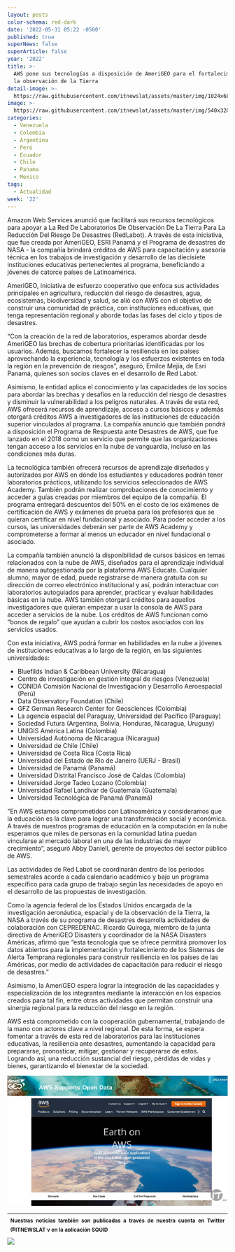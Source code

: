 ```yaml
---
layout: posts
color-schema: red-dark
date: '2022-05-31 05:22 -0500'
published: true
superNews: false
superArticle: false
year: '2022'
title: >-
  AWS pone sus tecnologías a disposición de AmeriGEO para el fortalecimiento de
  la observación de la Tierra 
detail-image: >-
  https://raw.githubusercontent.com/itnewslat/assets/master/img/1024x680/aws-amerigeo-g.jpg
image: >-
  https://raw.githubusercontent.com/itnewslat/assets/master/img/540x320/aws-amerigeo-p.jpg
categories:
  - Venezuela
  - Colombia
  - Argentina
  - Perú
  - Ecuador
  - Chile
  - Panama
  - Mexico
tags:
  - Actualidad
week: '22'
---
```

Amazon Web Services anunció que facilitará sus recursos tecnológicos para apoyar a La Red De Laboratorios De Observación De La Tierra Para La Reducción Del Riesgo De Desastres (RedLabot). A través de esta iniciativa, que fue creada por AmeriGEO, ESRI Panamá y el Programa de desastres de NASA - la compañía brindará créditos de AWS para capacitación y asesoría técnica en los trabajos de investigación y desarrollo de las diecisiete instituciones educativas pertenecientes al programa, beneficiando a jóvenes de catorce países de Latinoamérica. 

AmeriGEO, iniciativa de esfuerzo cooperativo que enfoca sus actividades principales en agricultura, reducción del riesgo de desastres, agua, ecosistemas, biodiversidad y salud, se alió con AWS con el objetivo de construir una comunidad de práctica, con instituciones educativas, que tenga representación regional y aborde todas las fases del ciclo y tipos de desastres. 

“Con la creación de la red de laboratorios, esperamos abordar desde AmeriGEO las brechas de cobertura prioritarias identificadas por los usuarios. Además, buscamos fortalecer la resiliencia en los países aprovechando la experiencia, tecnología y los esfuerzos existentes en toda la región en la prevención de riesgos”, aseguró, Emilce Mejía, de Esri Panamá, quienes son socios claves en el desarrollo de Red Labot.

Asimismo, la entidad aplica el conocimiento y las capacidades de los socios para abordar las brechas y desafíos en la reducción del riesgo de desastres y disminuir la vulnerabilidad a los peligros naturales. A través de esta red, AWS ofrecerá recursos de aprendizaje, acceso a cursos básicos y además otorgará créditos AWS a investigadores de las instituciones de educación superior vinculados al programa. La compañía anunció que  también pondrá a disposición el Programa de Respuesta ante Desastres de AWS, que fue lanzado en el 2018 como un servicio que permite que las organizaciones tengan acceso a los servicios en la nube de vanguardia, incluso en las condiciones más duras.

La tecnológica también ofrecerá recursos de aprendizaje diseñados y autorizados por AWS en dónde los estudiantes y educadores podrán tener laboratorios prácticos, utilizando los servicios seleccionados de AWS Academy. También podrán realizar comprobaciones de conocimiento y acceder a guías creadas por miembros del equipo de la compañía. El programa entregará descuentos del 50% en el costo de los exámenes de certificación de AWS y exámenes de prueba para los profesores que se quieran certificar en nivel fundacional y asociado. Para poder acceder a los cursos, las universidades deberán ser parte de AWS Academy y comprometerse a formar al menos un educador en nivel fundacional o asociado.

La compañía también anunció la disponibilidad de cursos básicos en temas relacionados con la nube de AWS, diseñados para el aprendizaje individual de manera autogestionada por la plataforma AWS Educate. Cualquier alumno, mayor de edad, puede registrarse de manera gratuita con su dirección de correo electrónico institucional y así, podrán interactuar con laboratorios autoguiados para aprender, practicar y evaluar habilidades básicas en la nube. AWS también otorgará créditos para aquellos investigadores que quieran empezar a usar la consola de AWS para acceder a servicios de la nube. Los créditos de AWS funcionan como “bonos de regalo” que ayudan a cubrir los costos asociados con los servicios usados.


Con esta iniciativa, AWS podrá formar en habilidades en la nube a jóvenes de instituciones educativas a lo largo de la región, en las siguientes universidades:

- Bluefilds Indian & Caribbean University (Nicaragua)
- Centro de investigación en gestión integral de riesgos (Venezuela)
- CONIDA Comisión Nacional de Investigación y Desarrollo Aeroespacial (Perú)
- Data Observatory Foundation (Chile)
- GFZ German Research Center for Geosciences (Colombia)
- La agencia espacial del Paraguay, Universidad del Pacífico (Paraguay)
- Sociedad Futura (Argentina, Bolivia, Honduras, Nicaragua, Uruguay)
- UNIGIS América Latina (Colombia)
- Universidad Autónoma de Nicaragua (Nicaragua)
- Universidad de Chile (Chile)
- Universidad de Costa Rica (Costa Rica) 
- Universidad del Estado de Rio de Janeiro (UERJ - Brasil)
- Universidad de Panamá (Panamá)
- Universidad Distrital Francisco José de Caldas (Colombia)
- Universidad Jorge Tadeo Lozano (Colombia)
- Universidad Rafael Landívar de Guatemala (Guatemala)
- Universidad Tecnológica de Panamá (Panamá)


“En AWS estamos comprometidos con Latinoamérica y consideramos que la educación es la clave para lograr una transformación social y económica. A través de nuestros programas de educación en la computación en la nube esperamos que miles de personas en la comunidad latina puedan vincularse al mercado laboral en una de las industrias de mayor crecimiento”, aseguró Abby Daniell, gerente de proyectos del sector público de AWS.

Las actividades de Red Labot se coordinarán dentro de los periodos semestrales acorde a cada calendario académico y bajo un programa específico para cada grupo de trabajo según las necesidades de apoyo en el desarrollo de las propuestas de investigación. 

Como la agencia federal de los Estados Unidos encargada de la investigación aeronáutica, espacial y de la observación de la Tierra, la NASA a través de su programa de desastres desarrolla actividades de colaboración con CEPREDENAC. Ricardo Quiroga, miembro de la junta directiva de AmeriGEO Disasters y coordinador de la NASA Disasters Américas, afirmó que “esta tecnología que se ofrece permitirá promover los datos abiertos para la implementación y fortalecimiento de los Sistemas de Alerta Temprana regionales para construir resiliencia en los países de las Américas, por medio de actividades de capacitación para reducir el riesgo de desastres.”

Asimismo, la AmeriGEO espera lograr la integración de las capacidades y especialización de los integrantes mediante la interacción en los espacios creados para tal fin, entre otras actividades que permitan construir una sinergia regional para la reducción del riesgo en la región.

AWS está comprometido con la cooperación gubernamental, trabajando de la mano con actores clave a nivel regional. De esta forma, se espera fomentar a través de esta red de laboratorios para las instituciones educativas, la resiliencia ante desastres, aumentando la capacidad para prepararse, pronosticar, mitigar, gestionar y recuperarse de estos. Logrando así, una reducción sustancial del riesgo, pérdidas de vidas y bienes, garantizando el bienestar de la sociedad.

![](https://raw.githubusercontent.com/itnewslat/assets/master/img/540x320/aws-amerigeo-p.jpg)

<table style="height: 42px;" width="569">
<tbody>
<tr>
<td style="text-align: justify;"><sub><strong>Nuestras noticias también son publicadas a través de nuestra cuenta en Twitter <a href="https://twitter.com/itnewslat?lang=es">@ITNEWSLAT</a> y en la aplicación <a href="https://squidapp.co/en/">SQUID</a></strong></sub></td>
</tr>
</tbody>
</table>

<img src="https://tracker.metricool.com/c3po.jpg?hash=56f88a41e39ab42c063cc51676587a04"/>